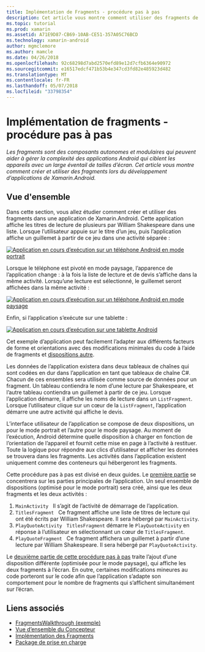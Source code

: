 ```yaml
---
title: Implémentation de Fragments - procédure pas à pas
description: Cet article vous montre comment utiliser des fragments de développer des applications de Xamarin.Android.
ms.topic: tutorial
ms.prod: xamarin
ms.assetid: A71E9D87-CB69-10AB-CE51-357A05C76BCD
ms.technology: xamarin-android
author: mgmclemore
ms.author: mamcle
ms.date: 04/26/2018
ms.openlocfilehash: 92c68298d7abd2570efd89e12d7cfb6364e90972
ms.sourcegitcommit: e16517edcf471b53b4e347cd3fd82e485923d482
ms.translationtype: MT
ms.contentlocale: fr-FR
ms.lasthandoff: 05/07/2018
ms.locfileid: "33798354"
---
```

# <a name="implementing-fragments---walkthrough"></a>Implémentation de fragments - procédure pas à pas

_Les fragments sont des composants autonomes et modulaires qui peuvent aider à gérer la complexité des applications Android qui ciblent les appareils avec un large éventail de tailles d’écran. Cet article vous montre comment créer et utiliser des fragments lors du développement d’applications de Xamarin.Android._

## <a name="overview"></a>Vue d'ensemble

Dans cette section, vous allez étudier comment créer et utiliser des fragments dans une application de Xamarin.Android. Cette application affiche les titres de lecture de plusieurs par William Shakespeare dans une liste. Lorsque l’utilisateur appuie sur le titre d’un jeu, puis l’application affiche un guillemet à partir de ce jeu dans une activité séparée :

[![Application en cours d’exécution sur un téléphone Android en mode portrait](./images/intro-screenshot-phone-sml.png)](./images/intro-screenshot-phone.png#lightbox)

Lorsque le téléphone est pivoté en mode paysage, l’apparence de l’application change : à la fois la liste de lecture et de devis s’affiche dans la même activité. Lorsqu’une lecture est sélectionné, le guillemet seront affichées dans la même activité :

[![Application en cours d’exécution sur un téléphone Android en mode paysage](./images/intro-screenshot-phone-land-sml.png)](./images/intro-screenshot-phone-land.png#lightbox)

Enfin, si l’application s’exécute sur une tablette :

[![Application en cours d’exécution sur une tablette Android](./images/intro-screenshot-tablet-sml.png)](./images/intro-screenshot-tablet.png#lightbox)

Cet exemple d’application peut facilement l’adapter aux différents facteurs de forme et orientations avec des modifications minimales du code à l’aide de fragments et [dispositions autre](/xamarin/android/app-fundamentals/resources-in-android/alternate-resources).

Les données de l’application existera dans deux tableaux de chaînes qui sont codées en dur dans l’application en tant que tableaux de chaîne C#. Chacun de ces ensembles sera utilisée comme source de données pour un fragment.  Un tableau contiendra le nom d’une lecture par Shakespeare, et l’autre tableau contiendra un guillemet à partir de ce jeu. Lorsque l’application démarre, il affiche les noms de lecture dans un `ListFragment`. Lorsque l’utilisateur clique sur un cœur de la `ListFragment`, l’application démarre une autre activité qui affiche le devis.

L’interface utilisateur de l’application se compose de deux dispositions, un pour le mode portrait et l’autre pour le mode paysage. Au moment de l’exécution, Android détermine quelle disposition à charger en fonction de l’orientation de l’appareil et fournit cette mise en page à l’activité à restituer. Toute la logique pour répondre aux clics d’utilisateur et afficher les données se trouvera dans les fragments. Les activités dans l’application existent uniquement comme des conteneurs qui hébergeront les fragments.

Cette procédure pas à pas est divisé en deux guides. Le [première partie](./walkthrough.md) se concentrera sur les parties principales de l’application. Un seul ensemble de dispositions (optimisé pour le mode portrait) sera créé, ainsi que les deux fragments et les deux activités :

1. `MainActivity` &nbsp; Il s’agit de l’activité de démarrage de l’application.
1. `TitlesFragment` &nbsp; Ce fragment affiche une liste de titres de lecture qui ont été écrits par William Shakespeare. Il sera hébergé par `MainActivity`.
1. `PlayQuoteActivity` &nbsp; `TitlesFragment` démarre le `PlayQuoteActivity` en réponse à l’utilisateur en sélectionnant un cœur de `TitlesFragment`.
1. `PlayQuoteFragment` &nbsp; Ce fragment affichera un guillemet à partir d’une lecture par William Shakespeare. Il sera hébergé par `PlayQuoteActivity`.

Le [deuxième partie de cette procédure pas à pas](./walkthrough-landscape.md) traite l’ajout d’une disposition différente (optimisée pour le mode paysage), qui affiche les deux fragments à l’écran. En outre, certaines modifications mineures au code porteront sur le code afin que l’application s’adapte son comportement pour le nombre de fragments qui s’affichent simultanément sur l’écran.

## <a name="related-links"></a>Liens associés

- [FragmentsWalkthrough (exemple)](https://developer.xamarin.com/samples/monodroid/FragmentsWalkthrough/)
- [Vue d’ensemble du Concepteur](~/android/user-interface/android-designer/index.md)
- [Implémentation des Fragments](http://developer.android.com/guide/topics/fundamentals/fragments.html)
- [Package de prise en charge](http://developer.android.com/sdk/compatibility-library.html)
